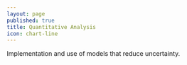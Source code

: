```yaml
---
layout: page
published: true
title: Quantitative Analysis
icon: chart-line
---
```

Implementation and use of models that reduce uncertainty.
